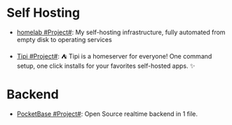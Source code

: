 # Self Hosting

- [homelab #Project#](https://github.com/khuedoan/homelab): My self-hosting infrastructure, fully automated from empty disk to operating services

- [Tipi #Project#](https://github.com/meienberger/runtipi): ⛺️ Tipi is a homeserver for everyone! One command setup, one click installs for your favorites self-hosted apps. ✨

# Backend

- [PocketBase #Project#](https://github.com/pocketbase/pocketbase): Open Source realtime backend in 1 file.
